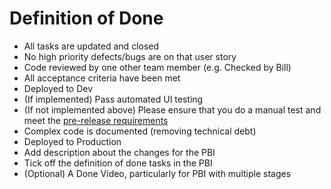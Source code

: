 # Definition of Done

- All tasks are updated and closed
- No high priority defects/bugs are on that user story
- Code reviewed by one other team member (e.g. Checked by Bill)
- All acceptance criteria have been met
- Deployed to Dev
- (If implemented) Pass automated UI testing
- (If not implemented above) Please ensure that you do a manual test and meet the [pre-release requirements](./Sanity-Testing.md)
- Complex code is documented (removing technical debt)
- Deployed to Production
- Add description about the changes for the PBI
- Tick off the definition of done tasks in the PBI
- (Optional) A Done Video, particularly for PBI with multiple stages

